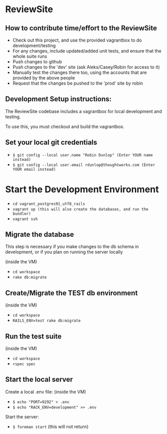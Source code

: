ReviewSite
==========

How to contribute time/effort to the ReviewSite
-----------------------------------------------

* Check out this project, and use the provided vagrantbox to do development/testing
* For any changes, include updated/added unit tests, and ensure that the whole suite runs
* Push changes to github
* Push changes to the 'dev' site (ask Aleks/Casey/Robin for access to it)
* Manually test the changes there too, using the accounts that are provided by the above people
* Request that the changes be pushed to the 'prod' site by robin


Development Setup instructions:
-------------------------------
The ReviewSite codebase includes a vagrantbox for local development and testing.

To use this, you must checkout and build the vagrantbox.

Set your local git credentials
------------------------------

* `$ git config --local user.name "Robin Dunlop" (Enter YOUR name instead)`
* `$ git config --local user.email rdunlop@thoughtworks.com (Enter YOUR email instead)`

Start the Development Environment
=================================

* `cd vagrant_postgres91_utf8_rails`
* `vagrant up (this will also create the databases, and run the bundler)`
* `vagrant ssh`

Migrate the database
--------------------
This step is necessary if you make changes to the db schema in development, or if you plan on running the server locally

(inside the VM)

* `cd workspace`
* `rake db:migrate`

Create/Migrate the TEST db environment
--------------------------------------

(inside the VM)

* `cd workspace`
* `RAILS_ENV=test rake db:migrate`


Run the test suite
------------------

(inside the VM)
* `cd workspace`
* `rspec spec`

Start the local server
----------------------

Create a local .env file:
(inside the VM)

* `$ echo "PORT=9292" > .env`
* `$ echo "RACK_ENV=development" >> .env`

Start the server:

* `$ foreman start` (this will not return)

